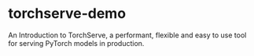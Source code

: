 # torchserve-demo
An Introduction to TorchServe, a performant, flexible and easy to use tool for serving PyTorch models in production.
